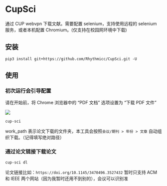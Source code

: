 # CupSci

通过 CUP webvpn 下载文献。需要配置 selenium，支持使用远程的 selenium 服务，或者本机配置 Chromium。(仅支持在校园网环境中下载)

## 安装

```shell
pip3 install git+https://github.com/Rhythmicc/CupSci.git -U
```

## 使用

### 初次运行会引导配置

请在开始前，将 Chrome 浏览器中的 “PDF 文档” 选项设置为 “下载 PDF 文件”

![](https://cos.rhythmlian.cn/ImgBed/b3630cfb4aee0e8aefc088e0cef81dd8.png)

```shell
cup-sci
```

work_path 表示论文下载的文件夹，本工具会按照`会议/期刊 > 年份 > 文章` 自动组织下载。（记得填写绝对路径）

### 通过论文链接下载论文

```shell
cup-sci dl
```

论文链接比如：`https://doi.org/10.1145/3470496.3527432`
暂时只支持 ACM 和 IEEE 两个网站（因为我暂时还用不到别的），会议可以识别准
